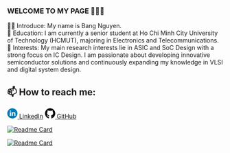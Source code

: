 
### WELCOME TO MY PAGE 👏👏👏

🧑‍🦱 Introduce: My name is Bang Nguyen.<br>
🔭 Education: I am currently a senior student at Ho Chi Minh City University of Technology (HCMUT), majoring in Electronics and Telecommunications.<br>
🌱 Interests: My main research interests lie in ASIC and SoC Design with a strong focus on IC Design. I am passionate about developing innovative semiconductor solutions and continuously expanding my knowledge in VLSI and digital system design.<br>

## 📫 How to reach me: 

[![Linkedin](https://github.com/bangnguyen1122/bangnguyen1122/blob/main/Update/linked%20in.png) LinkedIn](https://www.linkedin.com/in/bangnguyen1122/) [![GitHub](https://github.com/bangnguyen1122/bangnguyen1122/blob/main/Update/github.png) GitHub](https://github.com/bangnguyen1122) <!-- [![Youtube](https://github.com/bangnguyen1122/bangnguyen1122/blob/main/Update/youtube.png) Youtube]() -->

<!-- ![Bang's github stats](https://github-readme-stats-git-masterrstaa-rickstaa.vercel.app/api?username=bangnguyen1122&show_icons=true&theme=tokyonight&hide=contribs,prs,issues) -->

[![Readme Card](https://github-readme-stats.vercel.app/api/pin/?username=bangnguyen1122&repo=Vending-Machine&theme=synthwave)](https://github.com/bangnguyen1122/Vending-Machine/)  

[![Readme Card](https://github-readme-stats.vercel.app/api/pin/?username=bangnguyen1122&repo=Voice-Controlled-Smart-Lighting-System-for-Smart-Home&theme=cobalt)](https://github.com/bangnguyen1122/Voice-Controlled-Smart-Lighting-System-for-Smart-Home/)  

